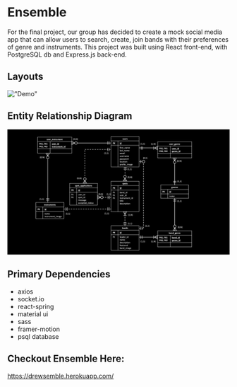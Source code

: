 # Ensemble

For the final project, our group has decided to create a mock social media app that can allow users to search, create, join bands with their preferences of genre and instruments. This project was built using React front-end, with PostgreSQL db and Express.js back-end.

## Layouts

!["Demo"](https://github.com/KangerDrew/ensemble/blob/master/client/docs/demo.gif)

## Entity Relationship Diagram

!["ERD"](https://github.com/KangerDrew/ensemble/blob/master/docs/ERD.png)

## Primary Dependencies

- axios
- socket.io
- react-spring
- material ui
- sass
- framer-motion
- psql database

## Checkout Ensemble Here:

https://drewsemble.herokuapp.com/